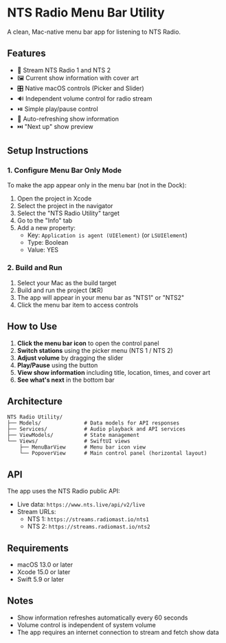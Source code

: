 # NTS Radio Menu Bar Utility

A clean, Mac-native menu bar app for listening to NTS Radio.

## Features

- 🎵 Stream NTS Radio 1 and NTS 2
- 🖼️ Current show information with cover art
- 🎛️ Native macOS controls (Picker and Slider)
- 🔊 Independent volume control for radio stream
- ⏯️ Simple play/pause control
- 📡 Auto-refreshing show information
- ⏭️ "Next up" show preview

## Setup Instructions

### 1. Configure Menu Bar Only Mode

To make the app appear only in the menu bar (not in the Dock):

1. Open the project in Xcode
2. Select the project in the navigator
3. Select the "NTS Radio Utility" target
4. Go to the "Info" tab
5. Add a new property:
   - Key: `Application is agent (UIElement)` (or `LSUIElement`)
   - Type: Boolean
   - Value: YES

### 2. Build and Run

1. Select your Mac as the build target
2. Build and run the project (⌘R)
3. The app will appear in your menu bar as "NTS1" or "NTS2"
4. Click the menu bar item to access controls

## How to Use

1. **Click the menu bar icon** to open the control panel
2. **Switch stations** using the picker menu (NTS 1 / NTS 2)
3. **Adjust volume** by dragging the slider
4. **Play/Pause** using the button
5. **View show information** including title, location, times, and cover art
6. **See what's next** in the bottom bar

## Architecture

```
NTS Radio Utility/
├── Models/              # Data models for API responses
├── Services/            # Audio playback and API services
├── ViewModels/          # State management
└── Views/               # SwiftUI views
    ├── MenuBarView      # Menu bar icon view
    └── PopoverView      # Main control panel (horizontal layout)
```

## API

The app uses the NTS Radio public API:
- Live data: `https://www.nts.live/api/v2/live`
- Stream URLs:
  - NTS 1: `https://streams.radiomast.io/nts1`
  - NTS 2: `https://streams.radiomast.io/nts2`

## Requirements

- macOS 13.0 or later
- Xcode 15.0 or later
- Swift 5.9 or later

## Notes

- Show information refreshes automatically every 60 seconds
- Volume control is independent of system volume
- The app requires an internet connection to stream and fetch show data
